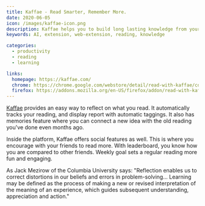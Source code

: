 ```yaml
---
title: Kaffae - Read Smarter, Remember More.
date: 2020-06-05
icon: /images/kaffae-icon.png
description: Kaffae helps you to build long lasting knowledge from your reading through AI-powered reminders, analytics, and personal library.
keywords: AI, extension, web-extension, reading, knowledge

categories:
  - productivity
  - reading
  - learning

links:
  homepage: https://kaffae.com/
  chrome: https://chrome.google.com/webstore/detail/read-with-kaffae/cdopdmmkjbdmffleiaajlplpgfbikekc
  firefox: https://addons.mozilla.org/en-US/firefox/addon/read-with-kaffae/
---
```


[Kaffae](https://kaffae.com) provides an easy way to reflect on what you read. It automatically tracks your reading, and display report with automatic taggings. It also has memories feature where you can connect a new idea with the old reading you've done even months ago.

Inside the platform, Kaffae offers social features as well. This is where you encourage with your friends to read more. With leaderboard, you know how you are compared to other friends. Weekly goal sets a regular reading more fun and engaging.

As Jack Mezirow of the Columbia University says: "Reflection enables us to correct distortions in our beliefs and errors in problem-solving... Learning may be defined as the process of making a new or revised interpretation of the meaning of an experience, which guides subsequent understanding, appreciation and action."
